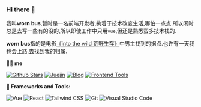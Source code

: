 ### Hi there 👋

我叫**worn bus**,暂时是一名前端开发者,执着于技术改变生活,哪怕一点点.所以闲时总是去写一些有的没的,所以即使工作中只用`vue`,但还是熟悉蛮多技术栈的.

**worn bus**指的是电影[《into the wild 荒野生存》](https://baike.baidu.com/item/%E8%8D%92%E9%87%8E%E7%94%9F%E5%AD%98/1894715?fr=aladdin)中男主找到的据点.也许有一天我也会上路,去找到我的归属.

**👨‍💻 me**

[![Github Stars](https://img.shields.io/github/stars/dogdogbrother?color=2da44e&label=Github%20Star&logo=github)](https://github.com/dogdogbrother)
[![Juejin](https://img.shields.io/badge/dynamic/json?color=1e80ff&label=稀土掘金&logo=bytedance&logoColor=white&query=%24.data.follower_count&url=https%3A%2F%2Fapi.juejin.cn%2Fuser_api%2Fv1%2Fuser%2Fget%3Fuser_id%3D2189882895384093)](https://juejin.cn/user/2612095360711895)
[![Blog](https://img.shields.io/badge/-freetoplay-0ea5e9?logo=Bloglovin&logoColor=white&label=博客)](https://freetoplay.netlify.app/)
[![Frontend Tools](https://img.shields.io/badge/-freetomark-6366f1?logo=Textpattern&logoColor=white&label=前端工具)](https://freetomark.netlify.app/)

**🔧 Frameworks and Tools:**

![Vue](https://img.shields.io/badge/Vue-4FC08D?style=for-the-badge&logo=Vue.js&logoColor=fff)
![React](https://img.shields.io/badge/React-61DAFB?style=for-the-badge&logo=React&logoColor=333)
![Tailwind CSS](https://img.shields.io/badge/tailwindcss-06B6D4?style=for-the-badge&logo=tailwindcss&logoColor=fff)
![Git](https://img.shields.io/badge/Git-F05032?style=for-the-badge&logo=Git&logoColor=fff)
![Visual Studio Code](https://img.shields.io/badge/VS%20CODE-007ACC?style=for-the-badge&logo=Visual%20Studio%20Code&logoColor=fff)
